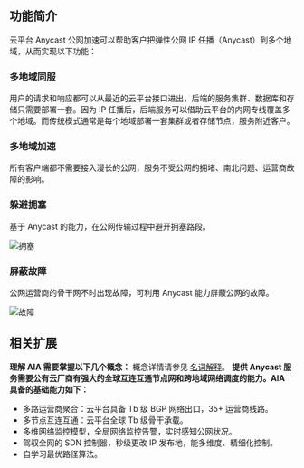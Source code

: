 ## 功能简介
云平台 Anycast 公网加速可以帮助客户把弹性公网 IP 任播（Anycast）到多个地域，从而实现以下功能：
### 多地域同服
用户的请求和响应都可以从最近的云平台接口进出，后端的服务集群、数据库和存储只需要部署一套。因为 IP 任播后，后端服务可以借助云平台的内网专线覆盖多个地域。而传统模式通常是每个地域部署一套集群或者存储节点，服务附近客户。
### 多地域加速
所有客户端都不需要接入漫长的公网，服务不受公网的拥堵、南北问题、运营商故障的影响。
### 躲避拥塞
基于 Anycast 的能力，在公网传输过程中避开拥塞路段。

![拥塞](http://imgcache.tce.fsphere.cn/image/mc.qcloudimg.com/static/img/5ad1eb5e3e4f0aac2174bfc45d06c2c0/image.png)

### 屏蔽故障
公网运营商的骨干网不时出现故障，可利用 Anycast 能力屏蔽公网的故障。

![故障](http://imgcache.tce.fsphere.cn/image/mc.qcloudimg.com/static/img/34ccc568c4a6cb6c57718952cbb39b47/image.png)

## 相关扩展
**理解 AIA 需要掌握以下几个概念：**
概念详情请参见 [名词解释](http://tce.fsphere.cn/document/product/644/12625)。
**提供 Anycast 服务需要公有云厂商有强大的全球互连互通节点网和跨地域网络调度的能力。AIA 具备的基础能力如下：**
- 多路运营商聚合：云平台具备 Tb 级 BGP 网络出口，35+ 运营商线路。
- 多节点互连互通：云平台全球 Tb 级骨干承载。
- 多维网络监控模型，全局网络监控告警，实时感知公网状况。
- 驾驭全网的 SDN 控制器，秒级更改 IP 发布地，能多维度、精细化控制。
- 自学习最优路径算法。
